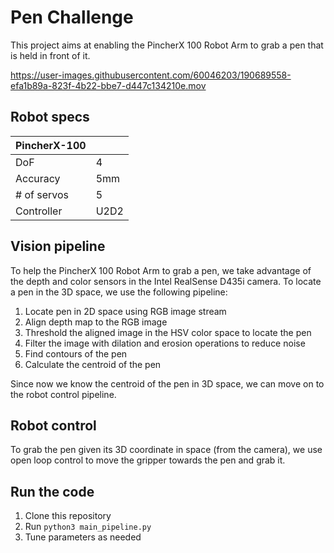 # Pen Challenge
This project aims at enabling the PincherX 100 Robot Arm to grab a pen that is held in front of it. 

https://user-images.githubusercontent.com/60046203/190689558-efa1b89a-823f-4b22-bbe7-d447c134210e.mov

## Robot specs
|PincherX-100||
|----|----|
| DoF      | 4 |
| Accuracy | 5mm |
| # of servos | 5 |
| Controller | U2D2 |

## Vision pipeline
To help the PincherX 100 Robot Arm to grab a pen, we take advantage 
of the depth and color sensors in the Intel RealSense D435i camera. 
To locate a pen in the 3D space, we use the following pipeline:
1. Locate pen in 2D space using RGB image stream
2. Align depth map to the RGB image
3. Threshold the aligned image in the HSV color space to locate the pen
4. Filter the image with dilation and erosion operations to reduce noise
5. Find contours of the pen
6. Calculate the centroid of the pen   


Since now we know the centroid of the pen in 3D space, 
we can move on to the robot control pipeline. 

## Robot control
To grab the pen given its 3D coordinate in space (from the camera), 
we use open loop control to move the gripper towards the pen and grab it.

## Run the code
1. Clone this repository
2. Run `python3 main_pipeline.py`
3. Tune parameters as needed
